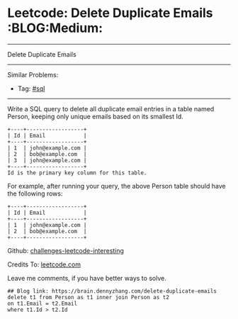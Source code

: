 # Leetcode: Delete Duplicate Emails     :BLOG:Medium:


---

Delete Duplicate Emails  

---

Similar Problems:  
-   Tag: [#sql](https://brain.dennyzhang.com/tag/sql)

---

Write a SQL query to delete all duplicate email entries in a table named Person, keeping only unique emails based on its smallest Id.  

    +----+------------------+
    | Id | Email            |
    +----+------------------+
    | 1  | john@example.com |
    | 2  | bob@example.com  |
    | 3  | john@example.com |
    +----+------------------+
    Id is the primary key column for this table.

For example, after running your query, the above Person table should have the following rows:  

    +----+------------------+
    | Id | Email            |
    +----+------------------+
    | 1  | john@example.com |
    | 2  | bob@example.com  |
    +----+------------------+

Github: [challenges-leetcode-interesting](https://github.com/DennyZhang/challenges-leetcode-interesting/tree/master/delete-duplicate-emails)  

Credits To: [leetcode.com](https://leetcode.com/problems/delete-duplicate-emails/description/)  

Leave me comments, if you have better ways to solve.  

    ## Blog link: https://brain.dennyzhang.com/delete-duplicate-emails
    delete t1 from Person as t1 inner join Person as t2
    on t1.Email = t2.Email
    where t1.Id > t2.Id